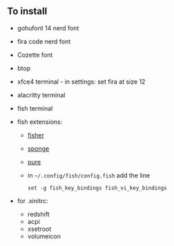 ## To install

- gohufont 14 nerd font
- fira code nerd font
- Cozette font
- btop
- xfce4 terminal - in settings: set fira at size 12
- alacritty terminal
- fish terminal
- fish extensions:
  - [fisher](https://github.com/jorgebucaran/fisher)
  - [sponge](https://github.com/meaningful-ooo/sponge)
  - [pure](https://github.com/pure-fish/pure/)
  - in `~/.config/fish/config.fish` add the line

    ```console
    set -g fish_key_bindings fish_vi_key_bindings
    ```

- for .xinitrc:
  - redshift
  - acpi
  - xsetroot
  - volumeicon
